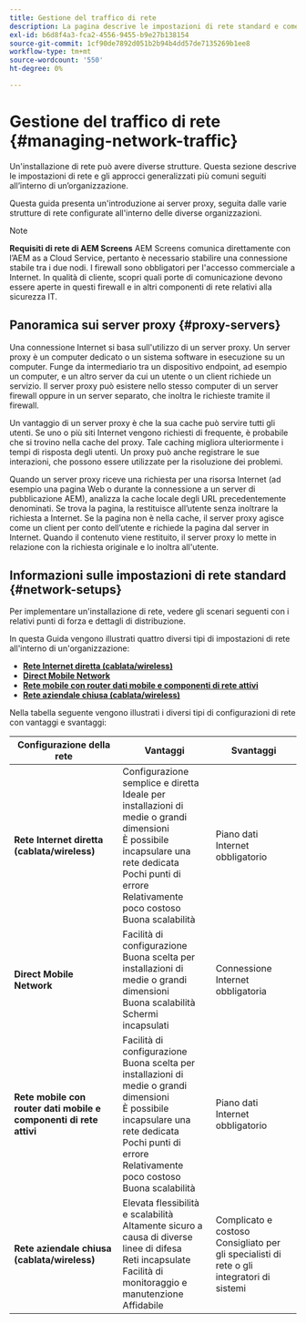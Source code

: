 ```yaml
---
title: Gestione del traffico di rete
description: La pagina descrive le impostazioni di rete standard e come gestire il traffico di rete.
exl-id: b6d8f4a3-fca2-4556-9455-b9e27b138154
source-git-commit: 1cf90de7892d051b2b94b4dd57de7135269b1ee8
workflow-type: tm+mt
source-wordcount: '550'
ht-degree: 0%

---
```


# Gestione del traffico di rete {#managing-network-traffic}

Un&#39;installazione di rete può avere diverse strutture. Questa sezione descrive le impostazioni di rete e gli approcci generalizzati più comuni seguiti all’interno di un’organizzazione.

Questa guida presenta un&#39;introduzione ai server proxy, seguita dalle varie strutture di rete configurate all&#39;interno delle diverse organizzazioni.

>[!NOTE]
>**Requisiti di rete di AEM Screens**
>AEM Screens comunica direttamente con l’AEM as a Cloud Service, pertanto è necessario stabilire una connessione stabile tra i due nodi. I firewall sono obbligatori per l&#39;accesso commerciale a Internet. In qualità di cliente, scopri quali porte di comunicazione devono essere aperte in questi firewall e in altri componenti di rete relativi alla sicurezza IT.

## Panoramica sui server proxy {#proxy-servers}

Una connessione Internet si basa sull&#39;utilizzo di un server proxy. Un server proxy è un computer dedicato o un sistema software in esecuzione su un computer. Funge da intermediario tra un dispositivo endpoint, ad esempio un computer, e un altro server da cui un utente o un client richiede un servizio. Il server proxy può esistere nello stesso computer di un server firewall oppure in un server separato, che inoltra le richieste tramite il firewall.

Un vantaggio di un server proxy è che la sua cache può servire tutti gli utenti. Se uno o più siti Internet vengono richiesti di frequente, è probabile che si trovino nella cache del proxy. Tale caching migliora ulteriormente i tempi di risposta degli utenti. Un proxy può anche registrare le sue interazioni, che possono essere utilizzate per la risoluzione dei problemi.

Quando un server proxy riceve una richiesta per una risorsa Internet (ad esempio una pagina Web o durante la connessione a un server di pubblicazione AEM), analizza la cache locale degli URL precedentemente denominati. Se trova la pagina, la restituisce all’utente senza inoltrare la richiesta a Internet. Se la pagina non è nella cache, il server proxy agisce come un client per conto dell’utente e richiede la pagina dal server in Internet. Quando il contenuto viene restituito, il server proxy lo mette in relazione con la richiesta originale e lo inoltra all&#39;utente.

## Informazioni sulle impostazioni di rete standard {#network-setups}

Per implementare un&#39;installazione di rete, vedere gli scenari seguenti con i relativi punti di forza e dettagli di distribuzione.

In questa Guida vengono illustrati quattro diversi tipi di impostazioni di rete all&#39;interno di un&#39;organizzazione:

* **[Rete Internet diretta (cablata/wireless)](/help/using/direct-internet-network.md)**
* **[Direct Mobile Network](/help/using/mobile-network.md)**
* **[Rete mobile con router dati mobile e componenti di rete attivi](/help/using/mobile-network-router.md)**
* **[Rete aziendale chiusa (cablata/wireless)](/help/using/enclosed-corporate-network.md)**

Nella tabella seguente vengono illustrati i diversi tipi di configurazioni di rete con vantaggi e svantaggi:

| Configurazione della rete | Vantaggi | Svantaggi |
|--- |--- |--- |
| **Rete Internet diretta (cablata/wireless)** | Configurazione semplice e diretta<br>Ideale per installazioni di medie o grandi dimensioni<br>È possibile incapsulare una rete dedicata<br>Pochi punti di errore<br>Relativamente poco costoso<br>Buona scalabilità | Piano dati Internet obbligatorio |
| **Direct Mobile Network** | Facilità di configurazione<br>Buona scelta per installazioni di medie o grandi dimensioni<br>Buona scalabilità<br>Schermi incapsulati | Connessione Internet obbligatoria |
| **Rete mobile con router dati mobile e componenti di rete attivi** | Facilità di configurazione<br>Buona scelta per installazioni di medie o grandi dimensioni<br>È possibile incapsulare una rete dedicata<br>Pochi punti di errore<br>Relativamente poco costoso<br>Buona scalabilità | Piano dati Internet obbligatorio |
| **Rete aziendale chiusa (cablata/wireless)** | Elevata flessibilità e scalabilità<br>Altamente sicuro a causa di diverse linee di difesa<br>Reti incapsulate<br>Facilità di monitoraggio e manutenzione<br>Affidabile | Complicato e costoso<br>Consigliato per gli specialisti di rete o gli integratori di sistemi |
